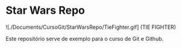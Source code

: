 # Star Wars Repo

![./Documents/CursoGit/StarWarsRepo/TieFighter.gif] (TIE FIGHTER)

Este repositório serve de exemplo para o curso de Git e Github.